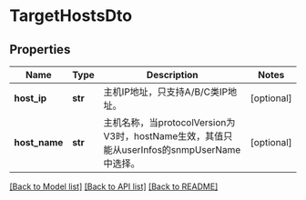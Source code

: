 # TargetHostsDto

## Properties
Name | Type | Description | Notes
------------ | ------------- | ------------- | -------------
**host_ip** | **str** | 主机IP地址，只支持A/B/C类IP地址。 | [optional] 
**host_name** | **str** | 主机名称，当protocolVersion为V3时，hostName生效，其值只能从userInfos的snmpUserName中选择。 | [optional] 

[[Back to Model list]](../README.md#documentation-for-models) [[Back to API list]](../README.md#documentation-for-api-endpoints) [[Back to README]](../README.md)


